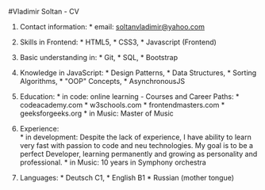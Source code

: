 #Vladimir Soltan - CV
  1. Contact information:
  	* email: soltanvladimir@yahoo.com  

  2. Skills in Frontend: 
 	* HTML5, 
 	* CSS3, 
 	* Javascript (Frontend)

  3. Basic understanding in: 
 	* Git, 
 	* SQL, 
 	* Bootstrap

  4. Knowledge in JavaScript:
	* Design Patterns, 
	* Data Structures, 
	* Sorting Algorithms, 
	* "OOP" Concepts,
	* AsynchronousJS

  5. Education:
	* in code: online learning - Courses and Career Paths: 
         		* codeacademy.com 
         		* w3schools.com
         		* frontendmasters.com
         		* geeksforgeeks.org
	* in Music: Master of Music

  6. Experience: 	
 	* in development: Despite the lack of experience, I have ability to learn very fast with passion to code and neu technologies. My goal is to be a perfect Developer, learning permanently and growing as personality and professional.
	* in Music: 10 years in Symphony orchestra

  7. Languages: 
 	* Deutsch C1, 
 	* English B1
 	* Russian (mother tongue)